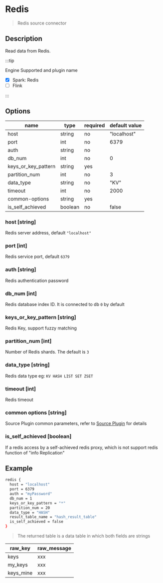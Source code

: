 # Redis

> Redis source connector

## Description

Read data from Redis.

:::tip

Engine Supported and plugin name

* [x] Spark: Redis
* [ ] Flink

:::

## Options

| name                | type    | required | default value |
|---------------------|---------|----------|---------------|
| host                | string  | no       | "localhost"   |
| port                | int     | no       | 6379          |
| auth                | string  | no       |               |
| db_num              | int     | no       | 0             |
| keys_or_key_pattern | string  | yes      |               |
| partition_num       | int     | no       | 3             |
| data_type           | string  | no       | "KV"          |
| timeout             | int     | no       | 2000          |
| common-options      | string  | yes      |               |
| is_self_achieved    | boolean | no       | false         |

### host [string]

Redis server address, default `"localhost"`

### port [int]

Redis service port, default `6379`

### auth [string]

Redis authentication password

### db_num [int]

Redis database index ID. It is connected to db `0` by default

### keys_or_key_pattern [string]

Redis Key, support fuzzy matching

### partition_num [int]

Number of Redis shards. The default is `3`

### data_type [string]

Redis data type eg: `KV HASH LIST SET ZSET`

### timeout [int]

Redis timeout

### common options [string]

Source Plugin common parameters, refer to [Source Plugin](common-options.mdx) for details

### is_self_achieved [boolean]

If a redis access by a self-achieved redis proxy, which is not support redis function of "info Replication"

## Example

```bash
redis {
  host = "localhost"
  port = 6379
  auth = "myPassword"
  db_num = 1
  keys_or_key_pattern = "*"
  partition_num = 20
  data_type = "HASH"
  result_table_name = "hash_result_table"
  is_self_achieved = false
}
```

> The returned table is a data table in which both fields are strings

| raw_key   | raw_message |
| --------- | ----------- |
| keys      | xxx         |
| my_keys   | xxx         |
| keys_mine | xxx         |
